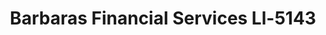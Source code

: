 ---
f_zip-code: 43502
f_state-code: OH
title: Barbaras Financial Services Ll-5143
f_phone: 419-445-1935
f_city-only: Archbold
f_address: 104b S Defiance Street Archbold
f_location-unique-id: '5143'
slug: barbaras-financial-services-ll-5143
updated-on: '2024-05-30T13:46:58.046Z'
created-on: '2024-05-30T13:36:59.803Z'
published-on: '2024-05-30T13:54:32.469Z'
f_city-state: cms/city/archbold-oh.md
f_company: cms/company/barbaras-financial-services-ll.md
f_state: cms/state/ohio.md
layout: '[payday-loan].html'
tags: payday-loan
---